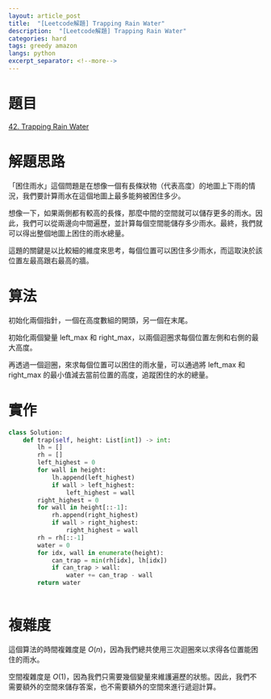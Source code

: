 ```yaml
---
layout: article_post
title:  "[Leetcode解題] Trapping Rain Water"
description:  "[Leetcode解題] Trapping Rain Water"
categories: hard
tags: greedy amazon
langs: python
excerpt_separator: <!--more-->
---
```


# 題目
[42. Trapping Rain Water](https://leetcode.com/problems/trapping-rain-water/)

<!--more-->

# 解題思路
「困住雨水」這個問題是在想像一個有長條狀物（代表高度）的地圖上下雨的情況，我們要計算雨水在這個地圖上最多能夠被困住多少。

想像一下，如果兩側都有較高的長條，那麼中間的空間就可以儲存更多的雨水。因此，我們可以從兩邊向中間遍歷，並計算每個空間能儲存多少雨水。最終，我們就可以得出整個地圖上困住的雨水總量。

這題的關鍵是以比較細的維度來思考，每個位置可以困住多少雨水，而這取決於該位置左最高跟右最高的牆。

# 算法

初始化兩個指針，一個在高度數組的開頭，另一個在末尾。

初始化兩個變量 left_max 和 right_max，以兩個迴圈求每個位置左側和右側的最大高度。

再透過一個迴圈，來求每個位置可以困住的雨水量，可以通過將 left_max 和 right_max 的最小值減去當前位置的高度，追蹤困住的水的總量。

# 實作

```python
class Solution:
    def trap(self, height: List[int]) -> int:
        lh = []
        rh = []
        left_highest = 0
        for wall in height:
            lh.append(left_highest)
            if wall > left_highest:
                left_highest = wall
        right_highest = 0
        for wall in height[::-1]:
            rh.append(right_highest)
            if wall > right_highest:
                right_highest = wall
        rh = rh[::-1]
        water = 0
        for idx, wall in enumerate(height):
            can_trap = min(rh[idx], lh[idx])
            if can_trap > wall:
                water += can_trap - wall
        return water
            
```

# 複雜度

這個算法的時間複雜度是 $O(n)$，因為我們總共使用三次迴圈來以求得各位置能困住的雨水。

空間複雜度是 $O(1)$，因為我們只需要幾個變量來維護遍歷的狀態。因此，我們不需要額外的空間來儲存答案，也不需要額外的空間來進行遞迴計算。
